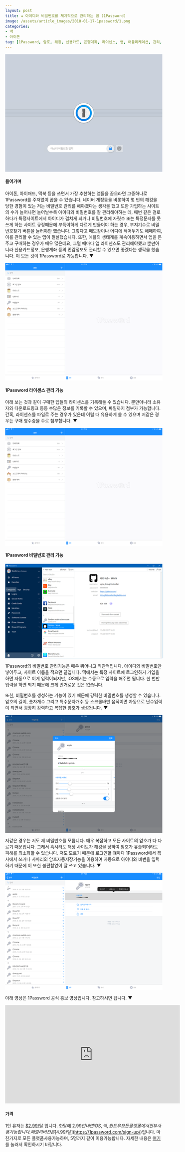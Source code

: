 ```yaml
---  
layout: post  
title: ✚ 아이디와 비밀번호를 체계적으로 관리하는 법 (1Password)
image: /assets/article_images/2018-01-17-1password/1.png
categories:
- 맥
- 아이폰
tag: [1Password, 암호, 해킹, 신용카드, 은행계좌, 라이센스, 앱, 어플리케이션, 관리, 체계, 계정, 암호관리, 아이디관리, 암호생성, 난수]
---  
```

<div class="markdown-image">
<img src="/assets/article_images/2018-01-17-1password/1.png" alt="" align="middle"/></div>

#### 들어가며
아이폰, 아이패드, 맥북 등을 쓰면서 가장 추천하는 앱들을 꼽으라면 그중하나로 1Password를 주저없이 꼽을 수 있습니다.
네이버 계정등을 비롯하여 몇 번의 해킹을 당한 경험이 있는 저는 비밀번호 관리를 해야겠다는 생각을 했고 또한 가입하는 사이트의 수가 늘어나면 늘어날수록 아이디와 비밀번호를 잘 관리해야하는 데, 매번 같은 걸로 하다가 특정사이트에서 아이디가 겹치게 되거나 비밀번호에 자릿수 또는 특정문자를 못쓰게 하는 사이트 규정때문에 부득이하게 다르게 만들어야 하는 경우, 부지기수로 비밀번호찾기 버튼을 눌러야만 했습니다.  그렇다고 메모장이나 어디에 적어두기도 애매하여, 이를 관리할 수 있는 앱이 절실했습니다.
또한, 애플의 생태계를 계속이용하면서 앱을 돈주고 구매하는 경우가 매우 많은데요, 그럴 때마다 앱 라이센스도 관리해야했고 뿐만아니라 신용카드정보, 은행계좌 등의 민감정보도 관리할 수 있으면 좋겠다는 생각을 했습니다.
이 모든 것이 1Password로 가능합니다. ▼

<div class="markdown-image">
<img src="/assets/article_images/2018-01-17-1password/2.png" alt="" align="middle"/></div>

#### 1Password 라이센스 관리 기능
아래 보는 것과 같이 구매한 앱들의 라이센스를 기록해둘 수 있습니다. 뿐만아니라 소유자와 다운로드링크 등등 수많은 정보를 기록할 수 있으며, 파일까지 첨부가 가능합니다. 간혹, 라이센스를 파일로 주는 경우가 있은데 이럴 때 유용하게 쓸 수 있으며 저같은 경우는 구매 영수증을 주로 첨부합니다. ▼
<div class="markdown-image">
<img src="/assets/article_images/2018-01-17-1password/2.png" alt="" align="middle"/></div>

#### 1Password 비밀번호 관리 기능
<div class="markdown-image">
<img src="/assets/article_images/2018-01-17-1password/6.png" alt="" align="middle"/></div>

1Password의 비밀번호 관리기능은 매우 뛰어나고 직관적입니다. 아이디와 비밀번호만 넣어두고, 사이트 이름을 적으면 끝입니다. 맥에서는 특정 사이트에 로그인하거 가입을 하면 자동으로 이게 입력이되지만, iOS에서는 수동으로 입력을 해주면 됩니다. 한 번만 입력을 하면 되기 때문에 크게 번거로운 것은 없습니다.

또한, 비밀번호를 생성하는 기능이 있기 때문에 강력한 비밀번호를 생성할 수 있습니다. 암호의 길이, 숫자개수 그리고 특수문자개수 등 스크롤바만 움직이면 자동으로 난수입력이 되면서 굉장히 강력하고 복잡한 암호가 생성됩니다. ▼

<div class="markdown-image">
<img src="/assets/article_images/2018-01-17-1password/4.png" alt="" align="middle"/></div>

저같은 경우는 저도 제 비밀번호를 모릅니다. 매우 복잡하고 모든 사이트의 암호가 다 다르기 때문입니다. 그래서 혹시라도 해당 사이트가 해킹을 당하여 암호가 유출되더라도 피해를 최소화할 수 있습니다. 저도 모르기 때문에 로그인할 떄마다 1Password에서 복사에서 쓰거나 사파리의 암호자동저장기능을 이용하여 자동으로 아이디와 비번을 입력하기 때문에 이 또한 불편함없이 잘 쓰고 있습니다.  ▼

<div class="markdown-image">
<img src="/assets/article_images/2018-01-17-1password/5.png" alt="" align="middle"/></div>

아래 영상은 1Password 공식 홍보 영상입니다. 참고하시면 됩니다. ▼
<iframe width="560" height="315" src="https://www.youtube.com/embed/mcly2-b1W20" frameborder="0" allow="autoplay; encrypted-media" allowfullscreen></iframe>

#### 가격
1인 유저는 [$2.99/달](https://1password.com/sign-up/) 입니다. 한달에 $2.99만 내면 iOS, 맥, 윈도우 모든 플랫폼에서 전부 사용 가능합니다.
패밀리버전은 [$4.99/달](https://1password.com/sign-up/)입니다. 마찬가지로 모든 플랫폼사용가능하며, 5명까지 같이 이용가능합니다. 자세한 내용은 [여기](https://1password.com/sign-up/)를 눌러서 확인하시기 바랍니다.
